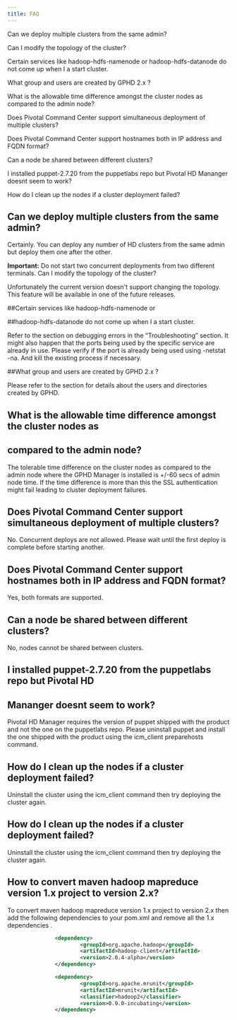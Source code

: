```yaml
---
title: FAQ
---
```


Can we deploy multiple clusters from the same admin?

Can I modify the topology of the cluster?

Certain services like hadoop-hdfs-namenode or hadoop-hdfs-datanode do not come
up when I a start cluster.

What group and users are created by GPHD 2.x ?

What is the allowable time difference amongst the cluster nodes as compared to the
admin node?

Does Pivotal Command Center support simultaneous deployment of multiple
clusters?

Does Pivotal Command Center support hostnames both in IP address and FQDN
format?

Can a node be shared between different clusters?

I installed puppet-2.7.20 from the puppetlabs repo but Pivotal HD Mananger doesnt
seem to work?

How do I clean up the nodes if a cluster deployment failed?


## Can we deploy multiple clusters from the same admin?

Certainly. You can deploy any number of HD clusters from the same admin but
deploy them one after the other.

**Important:** Do not start two concurrent deployments from two different terminals.
Can I modify the topology of the cluster?

Unfortunately the current version doesn't support changing the topology. This feature
will be available in one of the future releases.

##Certain services like hadoop-hdfs-namenode or

##hadoop-hdfs-datanode do not come up when I a start cluster.


Refer to the section on debugging errors in the “Troubleshooting” section. It might
also happen that the ports being used by the specific service are already in use. Please
verify if the port is already being used using -netstat -na. And kill the existing process
if necessary.

##What group and users are created by GPHD 2.x ?

Please refer to the section for details about the users and directories created by GPHD.

## What is the allowable time difference amongst the cluster nodes as

## compared to the admin node?

The tolerable time difference on the cluster nodes as compared to the admin node
where the GPHD Manager is installed is +/-60 secs of admin node time. If the time
difference is more than this the SSL authentication might fail leading to cluster
deployment failures.

## Does Pivotal Command Center support simultaneous deployment of  multiple clusters?

No. Concurrent deploys are not allowed. Please wait until the first deploy is complete
before starting another.

## Does Pivotal Command Center support hostnames both in IP address and FQDN format?

Yes, both formats are supported.

## Can a node be shared between different clusters?

No, nodes cannot be shared between clusters.

## I installed puppet-2.7.20 from the puppetlabs repo but Pivotal HD

## Mananger doesnt seem to work?

Pivotal HD Manager requires the version of puppet shipped with the product and not
the one on the puppetlabs repo. Please uninstall puppet and install the one shipped
with the product using the icm_client preparehosts command.

## How do I clean up the nodes if a cluster deployment failed?

Uninstall the cluster using the icm_client command then try deploying the cluster
again.

## How do I clean up the nodes if a cluster deployment failed?

Uninstall the cluster using the icm_client command then try deploying the cluster
again.

## How to convert maven hadoop mapreduce version 1.x project to version 2.x? 

 To convert maven hadoop mapreduce version 1.x project to version 2.x then add the following dependencies to your pom.xml and 
remove all the 1.x dependencies .

```xml
               <dependency>
                       <groupId>org.apache.hadoop</groupId>
                       <artifactId>hadoop-client</artifactId>
                       <version>2.0.4-alpha</version>
               </dependency>

               <dependency>
                       <groupId>org.apache.mrunit</groupId>
                       <artifactId>mrunit</artifactId>
                       <classifier>hadoop2</classifier>
                       <version>0.9.0-incubating</version>
               </dependency>
 
```


